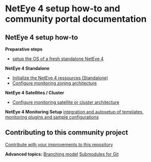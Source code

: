 # NetEye 4 setup how-to and community portal documentation 

## NetEye 4 setup how-to

__Preparative steps__
- [setup the OS of a fresh standalone NetEye 4](/doc/020_os_configuration.md)

__NetEye 4 Standalone__
- [Initialize the NetEye 4 ressources (Standalone)](/doc/030_neteye_standalone_init.md)
- [Configure monitoring zoning architecture](/doc/031_monitoring_zones_master.md)

__NetEye 4 Satellites / Cluster__
- [Configure monitoring satellite or cluster architecture](/doc/032_monitoring_zones_satellite.md)

__NetEye 4 Monitoring Setup__
[integration and autosetup of templates, monitoring plugins and sample configurations](/doc/050_community_configs_init.md)

## Contributing to this community project

[Contribute with your improvements to this repository](090_contributing_toGit.md)

__Advanced topics:__
[Branching model](091_git_branching.md)
[Submodules for Git](092_git_submodules.md)


